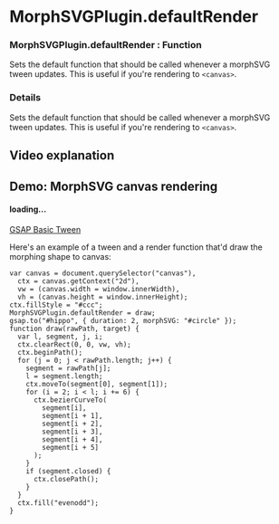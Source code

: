 # MorphSVGPlugin.defaultRender

### MorphSVGPlugin.defaultRender : Function

Sets the default function that should be called whenever a morphSVG tween updates. This is useful if you're rendering to `<canvas>`.

### Details[​](#details "Direct link to Details")

Sets the default function that should be called whenever a morphSVG tween updates. This is useful if you're rendering to `<canvas>`.

## Video explanation[​](#video-explanation "Direct link to Video explanation")

## Demo: MorphSVG canvas rendering[​](#demo-morphsvg-canvas-rendering "Direct link to Demo: MorphSVG canvas rendering")

#### loading...

[GSAP Basic Tween](https://codepen.io/GreenSock/embed/WYWZab?default-tab=result\&theme-id=41164)

Here's an example of a tween and a render function that'd draw the morphing shape to canvas:

```
var canvas = document.querySelector("canvas"),
  ctx = canvas.getContext("2d"),
  vw = (canvas.width = window.innerWidth),
  vh = (canvas.height = window.innerHeight);
ctx.fillStyle = "#ccc";
MorphSVGPlugin.defaultRender = draw;
gsap.to("#hippo", { duration: 2, morphSVG: "#circle" });
function draw(rawPath, target) {
  var l, segment, j, i;
  ctx.clearRect(0, 0, vw, vh);
  ctx.beginPath();
  for (j = 0; j < rawPath.length; j++) {
    segment = rawPath[j];
    l = segment.length;
    ctx.moveTo(segment[0], segment[1]);
    for (i = 2; i < l; i += 6) {
      ctx.bezierCurveTo(
        segment[i],
        segment[i + 1],
        segment[i + 2],
        segment[i + 3],
        segment[i + 4],
        segment[i + 5]
      );
    }
    if (segment.closed) {
      ctx.closePath();
    }
  }
  ctx.fill("evenodd");
}
```
